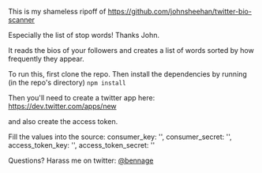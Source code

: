 This is my shameless ripoff of 
https://github.com/johnsheehan/twitter-bio-scanner

Especially the list of stop words! Thanks John.

It reads the bios of your followers and creates a list of words sorted by how frequently they appear.

To run this, first clone the repo. Then install the dependencies by running (in the repo's directory)
`npm install`

Then you'll need to create a twitter app here:
https://dev.twitter.com/apps/new

and also create the access token.

Fill the values into the source:
    consumer_key: '',
    consumer_secret: '',
    access_token_key: '',
    access_token_secret: ''

Questions? Harass me on twitter: [@bennage](http://twitter.com/#!/bennage)
